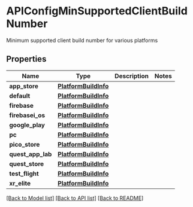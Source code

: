 # APIConfigMinSupportedClientBuildNumber

Minimum supported client build number for various platforms

## Properties
Name | Type | Description | Notes
------------ | ------------- | ------------- | -------------
**app_store** | [**PlatformBuildInfo**](PlatformBuildInfo.md) |  | 
**default** | [**PlatformBuildInfo**](PlatformBuildInfo.md) |  | 
**firebase** | [**PlatformBuildInfo**](PlatformBuildInfo.md) |  | 
**firebasei_os** | [**PlatformBuildInfo**](PlatformBuildInfo.md) |  | 
**google_play** | [**PlatformBuildInfo**](PlatformBuildInfo.md) |  | 
**pc** | [**PlatformBuildInfo**](PlatformBuildInfo.md) |  | 
**pico_store** | [**PlatformBuildInfo**](PlatformBuildInfo.md) |  | 
**quest_app_lab** | [**PlatformBuildInfo**](PlatformBuildInfo.md) |  | 
**quest_store** | [**PlatformBuildInfo**](PlatformBuildInfo.md) |  | 
**test_flight** | [**PlatformBuildInfo**](PlatformBuildInfo.md) |  | 
**xr_elite** | [**PlatformBuildInfo**](PlatformBuildInfo.md) |  | 

[[Back to Model list]](../README.md#documentation-for-models) [[Back to API list]](../README.md#documentation-for-api-endpoints) [[Back to README]](../README.md)



